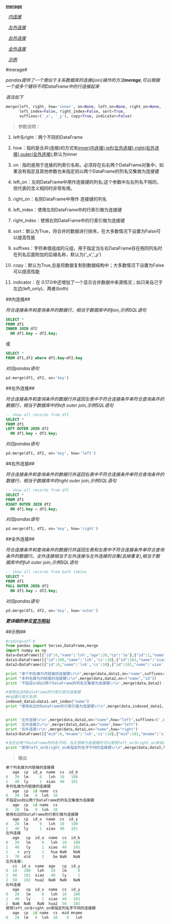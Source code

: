 <B>[merage](#merage)</B>

<em>&nbsp;&nbsp;[内连接](#内连接)</em>

<em>&nbsp;&nbsp;[左外连接](#左外连接)</em>

<em>&nbsp;&nbsp;[右外连接](#右外连接)</em>

<em>&nbsp;&nbsp;[全外连接](#全外连接)</em>

<em>&nbsp;&nbsp;[示例](#示例)</em>


#merage#

<em>pandas提供了一个类似于关系数据库的连接(join)操作的方法<Strong>merage</Strong>,可以根据一个或多个键将不同DataFrame中的行连接起来</em>

<em>语法如下</em>

```python
merge(left, right, how='inner', on=None, left_on=None, right_on=None,
      left_index=False, right_index=False, sort=True,
      suffixes=('_x', '_y'), copy=True, indicator=False)
```

>参数说明：

1. left与right：两个不同的DataFrame

2. how：指的是合并(连接)的方式有[inner(内连接)](#内连接),[left(左外连接)](#左外连接),[right(右外连接)](#右外连接),[outer(全外连接)](#全外连接);默认为inner

3. on : 指的是用于连接的列索引名称。必须存在右右两个DataFrame对象中，如果没有指定且其他参数也未指定则以两个DataFrame的列名交集做为连接键

4. left_on：左则DataFrame中用作连接键的列名;这个参数中左右列名不相同，但代表的含义相同时非常有用。

5. right_on：右则DataFrame中用作 连接键的列名

6. left_index：使用左则DataFrame中的行索引做为连接键
7. right_index：使用右则DataFrame中的行索引做为连接键
8. sort：默认为True，将合并的数据进行排序。在大多数情况下设置为False可以提高性能
9. suffixes：字符串值组成的元组，用于指定当左右DataFrame存在相同列名时在列名后面附加的后缀名称，默认为('_x','_y')
10. copy：默认为True,总是将数据复制到数据结构中；大多数情况下设置为False可以提高性能
11. indicator：在 0.17.0中还增加了一个显示合并数据中来源情况；如只来自己于左边(left_only)、两者(both)



##内连接##

<em>符合连接条件和查询条件的数据行，相当于数据库中的jion,示例SQL语句 </em>

```sql
SELECT *
FROM df1
INNER JOIN df2
  ON df1.key = df2.key;
```
或
```sql
SELECT *
FROM df1,df2 where df1.key=df2.key
```

<em>对应pandas语句</em>

```python
pd.merge(df1, df2, on='key')
```


##左外连接##

<em>符合连接条件和查询条件的数据行并返回左表中不符合连接条件单符合查询条件的数据行，相当于数据库中的left outer join,示例SQL语句 </em>
```sql
-- show all records from df1
SELECT *
FROM df1
LEFT OUTER JOIN df2
  ON df1.key = df2.key;
```

<em>对应pandas语句</em>

```python
pd.merge(df1, df2, on='key', how='left')
```

##右外连接##

<em>符合连接条件和查询条件的数据行并返回右表中不符合连接条件单符合查询条件的数据行，相当于数据库中的right outer join,示例SQL语句 </em>

```sql
-- show all records from df2
SELECT *
FROM df1
RIGHT OUTER JOIN df2
  ON df1.key = df2.key;
```
<em>对应pandas语句</em>

```python
pd.merge(df1, df2, on='key', how='right')
```


##全外连接##

<em>符合连接条件和查询条件的数据行并返回左表和左表中不符合连接条件单符合查询条件的数据行。全外连接相当于左外连接与左外连接的合集(去掉重复),相当于数据库中的full outer join,示例SQL语句 </em>

```sql
-- show all records from both tables
SELECT *
FROM df1
FULL OUTER JOIN df2
  ON df1.key = df2.key;
```
<em>对应pandas语句</em>

```python
pd.merge(df1, df2, on='key', how='outer')
```
***更详细的参见[官方网站](http://pandas.pydata.org/pandas-docs/stable/comparison_with_sql.html#compare-with-sql-join)***


##示例##
```python
#coding=utf-8
from pandas import Series,DataFrame,merge
import numpy as np
data=DataFrame([{"id":0,"name":'lxh',"age":20,"cp":'lm'},{"id":1,"name":'xiao',"age":40,"cp":'ly'},{"id":2,"name":'hua',"age":4,"cp":'yry'},{"id":3,"name":'be',"age":70,"cp":'old'}])
data1=DataFrame([{"id":100,"name":'lxh','cs':10},{"id":101,"name":'xiao','cs':40},{"id":102,"name":'hua2','cs':50}])
data2=DataFrame([{"id":0,"name":'lxh','cs':10},{"id":101,"name":'xiao','cs':40},{"id":102,"name":'hua2','cs':50}])

print "单个列名做为内链接的连接键\r\n",merge(data,data1,on="name",suffixes=('_a','_b'))
print "多列名做为内链接的连接键\r\n",merge(data,data2,on=("name","id"))
print '不指定on则以两个DataFrame的列名交集做为连接键\r\n',merge(data,data2) #这里使用了id与name

#使用右边的DataFrame的行索引做为连接键
##设置行索引名称
indexed_data1=data1.set_index("name")
print "使用右边的DataFrame的行索引做为连接键\r\n",merge(data,indexed_data1,left_on='name',right_index=True)


print '左外连接\r\n',merge(data,data1,on="name",how="left",suffixes=('_a','_b'))
print '左外连接1\r\n',merge(data1,data,on="name",how="left")
print '右外连接\r\n',merge(data,data1,on="name",how="right")
data3=DataFrame([{"mid":0,"mname":'lxh','cs':10},{"mid":101,"mname":'xiao','cs':40},{"mid":102,"mname":'hua2','cs':50}])

#当左右两个DataFrame的列名不同，当又想做为连接键时可以使用left_on与right_on来指定连接键
print "使用left_on与right_on来指定列名字不同的连接键\r\n",merge(data,data3,left_on=["name","id"],right_on=["mname","mid"])
```
>输出 

```python
单个列名做为内链接的连接键
   age  cp  id_a  name  cs  id_b
0   20  lm     0   lxh  10   100
1   40  ly     1  xiao  40   101
多列名做为内链接的连接键
   age  cp  id name  cs
0   20  lm   0  lxh  10
不指定on则以两个DataFrame的列名交集做为连接键
   age  cp  id name  cs
0   20  lm   0  lxh  10
使用右边的DataFrame的行索引做为连接键
   age  cp  id_x  name  cs  id_y
0   20  lm     0   lxh  10   100
1   40  ly     1  xiao  40   101
左外连接
   age   cp  id_a  name  cs  id_b
0   20   lm     0   lxh  10   100
1   40   ly     1  xiao  40   101
2    4  yry     2   hua NaN   NaN
3   70  old     3    be NaN   NaN
左外连接1
   cs  id_x  name  age   cp  id_y
0  10   100   lxh   20   lm     0
1  40   101  xiao   40   ly     1
2  50   102  hua2  NaN  NaN   NaN
右外连接
   age   cp  id_x  name  cs  id_y
0   20   lm     0   lxh  10   100
1   40   ly     1  xiao  40   101
2  NaN  NaN   NaN  hua2  50   102
使用left_on与right_on来指定列名字不同的连接键
   age  cp  id name  cs  mid mname
0   20  lm   0  lxh  10    0   lxh
```
